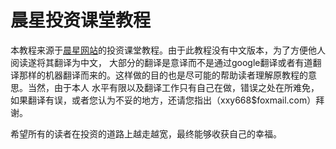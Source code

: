 # 晨星投资课堂教程
本教程来源于[晨星网站](http://www.morningstar.com/Cover/classroom.html)的投资课堂教程。由于此教程没有中文版本，为了方便他人阅读遂将其翻译为中文，
大部分的翻译是意译而不是通过google翻译或者有道翻译那样的机器翻译而来的。这样做的目的也是尽可能的帮助读者理解原教程的意思。当然，由于本人
水平有限以及翻译工作只有自己在做，错误之处在所难免，如果翻译有误，或者您认为不妥的地方，还请您指出（xxy668$foxmail.com）拜谢。

希望所有的读者在投资的道路上越走越宽，最终能够收获自己的幸福。